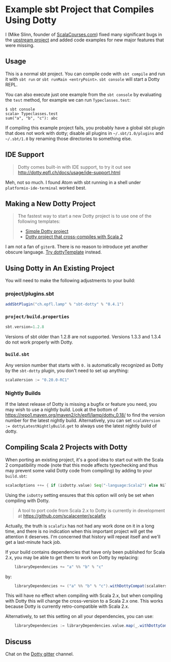 # Example sbt Project that Compiles Using Dotty

I (Mike Slinn, founder of [ScalaCourses.com](https://www.ScalaCourses.com)) fixed many significant bugs in the [upstream project](https://github.com/lampepfl/dotty-example-project) and added code examples for new major features that were missing.

## Usage

This is a normal sbt project.
You can compile code with `sbt compile` and run it
with `sbt run` or `sbt runMain <entryPoint>`.
`sbt console` will start a Dotty REPL.

You can also execute just one example from the `sbt console` by evaluating the `test` method, for example we can run `Typeclasses.test`:

```
$ sbt console
scala> Typeclasses.test
sum("a", "b", "c"): abc
```

If compiling this example project fails, you probably have a global sbt plugin
that does not work with dotty; disable all plugins in
`~/.sbt/1.0/plugins` and `~/.sbt/1.0` by renaming those directories to something else.

## IDE Support

> Dotty comes built-in with IDE support, to try it out see
http://dotty.epfl.ch/docs/usage/ide-support.html

Meh, not so much.
I found Atom with sbt running in a shell under `platformio-ide-terminal` worked best.

## Making a New Dotty Project
> The fastest way to start a new Dotty project is to use one of the following templates:
> * [Simple Dotty project](https://github.com/lampepfl/dotty.g8)
> * [Dotty project that cross-compiles with Scala 2](https://github.com/lampepfl/dotty-cross.g8)

I am not a fan of `giter8`.
There is no reason to introduce yet another obscure language.
[Try dottyTemplate](https://github.com/mslinn/dottyTemplate) instead.

## Using Dotty in An Existing Project

You will need to make the following adjustments to your build:

### project/plugins.sbt
```scala
addSbtPlugin("ch.epfl.lamp" % "sbt-dotty" % "0.4.1")
```

### `project/build.properties`
```scala
sbt.version=1.2.8
```

Versions of sbt older than 1.2.8 are not supported.
Versions 1.3.3 and 1.3.4 do not work properly with Dotty.

### `build.sbt`
Any version number that starts with `0.` is automatically recognized as Dotty by
the `sbt-dotty` plugin, you don't need to set up anything:

```scala
scalaVersion := "0.20.0-RC1"
```

### Nightly Builds
If the latest release of Dotty is missing a bugfix or feature you need, you may
wish to use a nightly build. Look at the bottom of
https://repo1.maven.org/maven2/ch/epfl/lamp/dotty_0.18/ to find the version
number for the latest nightly build. Alternatively, you can set `scalaVersion :=
dottyLatestNightlyBuild.get` to always use the latest nightly build of dotty.

## Compiling Scala 2 Projects with Dotty
When porting an existing project, it's a good idea to start out with the Scala 2
compatibility mode (note that this mode affects typechecking and thus may
prevent some valid Dotty code from compiling) by adding to your `build.sbt`:

```scala
scalacOptions ++= { if (isDotty.value) Seq("-language:Scala2") else Nil }
```

Using the `isDotty` setting ensures that this option will only be set when
compiling with Dotty.

> A tool to port code from Scala 2.x to Dotty is currently in development at
https://github.com/scalacenter/scalafix

Actually, the truth is `scalafix` has not had any work done on it in a long time, and there is no indication when this important project will get the attention it deserves. I'm concerned that history will repeat itself and we'll get a last-minute hack job.

If your build contains dependencies that have only been published for Scala 2.x,
you may be able to get them to work on Dotty by replacing:

```scala
    libraryDependencies += "a" %% "b" % "c"
```

by:

```scala
    libraryDependencies += ("a" %% "b" % "c").withDottyCompat(scalaVersion.value)
```

This will have no effect when compiling with Scala 2.x, but when compiling
with Dotty this will change the cross-version to a Scala 2.x one. This
works because Dotty is currently retro-compatible with Scala 2.x.

Alternatively, to set this setting on all your dependencies, you can use:

```scala
    libraryDependencies := libraryDependencies.value.map(_.withDottyCompat(scalaVersion.value))
```

## Discuss
Chat on the [Dotty gitter](http://gitter.im/lampepfl/dotty) channel.
